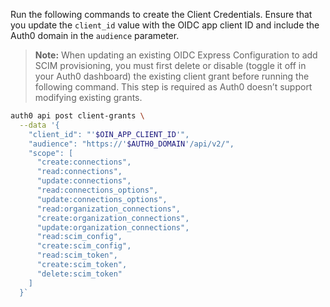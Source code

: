 Run the following commands to create the Client Credentials. Ensure that you update the `client_id` value with the OIDC app client ID and include the Auth0 domain in the `audience` parameter.

> **Note:** When updating an existing OIDC Express Configuration to add SCIM provisioning, you must first delete or disable (toggle it off in your Auth0 dashboard) the existing client grant before running the following command. This step is required as Auth0 doesn’t support modifying existing grants.

```bash
auth0 api post client-grants \
  --data '{
    "client_id": "'$OIN_APP_CLIENT_ID'",
    "audience": "https://'$AUTH0_DOMAIN'/api/v2/",
    "scope": [
      "create:connections",
      "read:connections",
      "update:connections",
      "read:connections_options",
      "update:connections_options",
      "read:organization_connections",
      "create:organization_connections",
      "update:organization_connections",
      "read:scim_config",
      "create:scim_config",
      "read:scim_token",
      "create:scim_token",
      "delete:scim_token"
    ]
  }`
```

